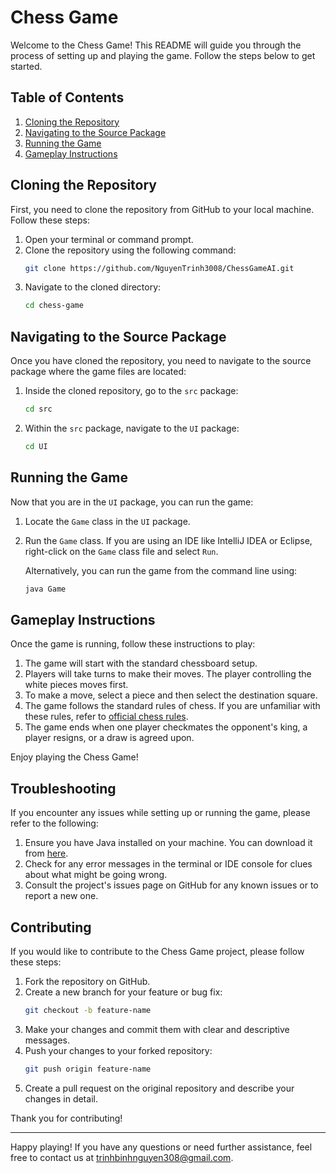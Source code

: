 # Chess Game

Welcome to the Chess Game! This README will guide you through the process of setting up and playing the game. Follow the steps below to get started.

## Table of Contents
1. [Cloning the Repository](#cloning-the-repository)
2. [Navigating to the Source Package](#navigating-to-the-source-package)
3. [Running the Game](#running-the-game)
4. [Gameplay Instructions](#gameplay-instructions)

## Cloning the Repository

First, you need to clone the repository from GitHub to your local machine. Follow these steps:

1. Open your terminal or command prompt.
2. Clone the repository using the following command:
   ```bash
   git clone https://github.com/NguyenTrinh3008/ChessGameAI.git
   ```
3. Navigate to the cloned directory:
   ```bash
   cd chess-game
   ```

## Navigating to the Source Package

Once you have cloned the repository, you need to navigate to the source package where the game files are located:

1. Inside the cloned repository, go to the `src` package:
   ```bash
   cd src
   ```

2. Within the `src` package, navigate to the `UI` package:
   ```bash
   cd UI
   ```

## Running the Game

Now that you are in the `UI` package, you can run the game:

1. Locate the `Game` class in the `UI` package.
2. Run the `Game` class. If you are using an IDE like IntelliJ IDEA or Eclipse, right-click on the `Game` class file and select `Run`.

   Alternatively, you can run the game from the command line using:
   ```bash
   java Game
   ```

## Gameplay Instructions

Once the game is running, follow these instructions to play:

1. The game will start with the standard chessboard setup.
2. Players will take turns to make their moves. The player controlling the white pieces moves first.
3. To make a move, select a piece and then select the destination square.
4. The game follows the standard rules of chess. If you are unfamiliar with these rules, refer to [official chess rules](https://www.chess.com/learn-how-to-play-chess).
5. The game ends when one player checkmates the opponent's king, a player resigns, or a draw is agreed upon.

Enjoy playing the Chess Game!

## Troubleshooting

If you encounter any issues while setting up or running the game, please refer to the following:

1. Ensure you have Java installed on your machine. You can download it from [here](https://www.oracle.com/java/technologies/javase-downloads.html).
2. Check for any error messages in the terminal or IDE console for clues about what might be going wrong.
3. Consult the project's issues page on GitHub for any known issues or to report a new one.

## Contributing

If you would like to contribute to the Chess Game project, please follow these steps:

1. Fork the repository on GitHub.
2. Create a new branch for your feature or bug fix:
   ```bash
   git checkout -b feature-name
   ```
3. Make your changes and commit them with clear and descriptive messages.
4. Push your changes to your forked repository:
   ```bash
   git push origin feature-name
   ```
5. Create a pull request on the original repository and describe your changes in detail.

Thank you for contributing!

---

Happy playing! If you have any questions or need further assistance, feel free to contact us at trinhbinhnguyen308@gmail.com.